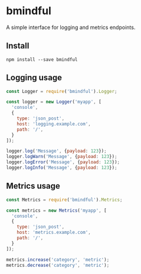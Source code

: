 # bmindful

A simple interface for logging and metrics endpoints.

## Install

    npm install --save bmindful

## Logging usage

```javascript
const Logger = require('bmindful').Logger;

const logger = new Logger('myapp', [
  'console',
  {
    type: 'json_post',
    host: 'logging.example.com',
    path: '/',
  }
]);

logger.log('Message', {payload: 123});
logger.logWarn('Message', {payload: 123});
logger.logError('Message', {payload: 123});
logger.logInfo('Message', {payload: 123});
```

## Metrics usage

```javascript
const Metrics = require('bmindful').Metrics;

const metrics = new Metrics('myapp', [
  'console',
  {
    type: 'json_post',
    host: 'metrics.example.com',
    path: '/',
  }
]);

metrics.increase('category', 'metric');
metrics.decrease('category', 'metric');
```
